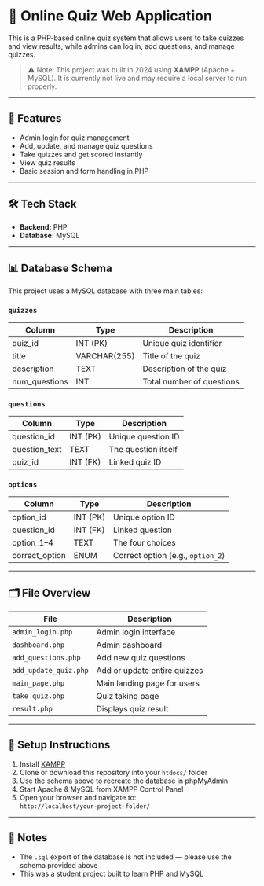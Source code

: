 # 🧠 Online Quiz Web Application

This is a PHP-based online quiz system that allows users to take quizzes and view results, while admins can log in, add questions, and manage quizzes.

> ⚠️ Note: This project was built in 2024 using **XAMPP** (Apache + MySQL). It is currently not live and may require a local server to run properly.

---

## 🚀 Features

- Admin login for quiz management
- Add, update, and manage quiz questions
- Take quizzes and get scored instantly
- View quiz results
- Basic session and form handling in PHP

---

## 🛠️ Tech Stack

- **Backend:** PHP
- **Database:** MySQL 

---

## 📊 Database Schema

This project uses a MySQL database with three main tables:

### `quizzes`
| Column        | Type         | Description               |
|---------------|--------------|---------------------------|
| quiz_id       | INT (PK)     | Unique quiz identifier    |
| title         | VARCHAR(255) | Title of the quiz         |
| description   | TEXT         | Description of the quiz   |
| num_questions | INT          | Total number of questions |

### `questions`
| Column        | Type     | Description                |
|---------------|----------|----------------------------|
| question_id   | INT (PK) | Unique question ID         |
| question_text | TEXT     | The question itself        |
| quiz_id       | INT (FK) | Linked quiz ID             |

### `options`
| Column         | Type     | Description                          |
|----------------|----------|--------------------------------------|
| option_id      | INT (PK) | Unique option ID                     |
| question_id    | INT (FK) | Linked question                      |
| option_1–4     | TEXT     | The four choices                     |
| correct_option | ENUM     | Correct option (e.g., `option_2`)    |

---

## 🗂️ File Overview

| File                | Description                            |
|---------------------|----------------------------------------|
| `admin_login.php`   | Admin login interface                  |
| `dashboard.php`     | Admin dashboard                        |
| `add_questions.php` | Add new quiz questions                 |
| `add_update_quiz.php` | Add or update entire quizzes        |
| `main_page.php`     | Main landing page for users            |
| `take_quiz.php`     | Quiz taking page                       |
| `result.php`        | Displays quiz result                   |

---

## 🧪 Setup Instructions

1. Install [XAMPP](https://www.apachefriends.org/)
2. Clone or download this repository into your `htdocs/` folder
3. Use the schema above to recreate the database in phpMyAdmin
4. Start Apache & MySQL from XAMPP Control Panel
5. Open your browser and navigate to:  
   `http://localhost/your-project-folder/`

---

## 📎 Notes

- The `.sql` export of the database is not included — please use the schema provided above
- This was a student project built to learn PHP and MySQL
